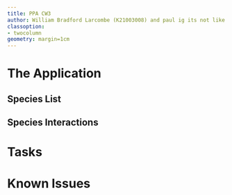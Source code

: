 ```yaml
---
title: PPA CW3
author: William Bradford Larcombe (K21003008) and paul ig its not like he did much except yk all that /s
classoption:
- twocolumn
geometry: margin=1cm
---
```


# The Application

## Species List

## Species Interactions

# Tasks

# Known Issues
